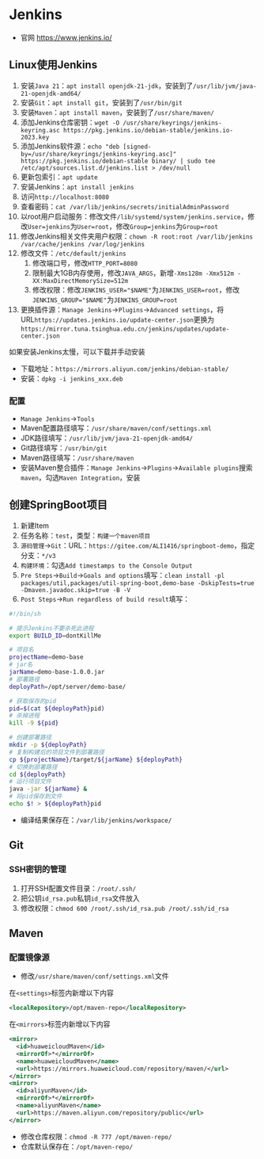 # Jenkins

- 官网 <https://www.jenkins.io/>

## Linux使用Jenkins

1. 安装`Java 21`：`apt install openjdk-21-jdk`，安装到了`/usr/lib/jvm/java-21-openjdk-amd64/`
2. 安装`Git`：`apt install git`，安装到了`/usr/bin/git`
3. 安装`Maven`：`apt install maven`，安装到了`/usr/share/maven/`
4. 添加Jenkins仓库密钥：`wget -O /usr/share/keyrings/jenkins-keyring.asc https://pkg.jenkins.io/debian-stable/jenkins.io-2023.key`
5. 添加Jenkins软件源：`echo "deb [signed-by=/usr/share/keyrings/jenkins-keyring.asc]" https://pkg.jenkins.io/debian-stable binary/ | sudo tee /etc/apt/sources.list.d/jenkins.list > /dev/null`
6. 更新包索引：`apt update`
7. 安装Jenkins：`apt install jenkins`
8. 访问`http://localhost:8080`
9. 查看密码：`cat /var/lib/jenkins/secrets/initialAdminPassword`
10. 以root用户启动服务：修改文件`/lib/systemd/system/jenkins.service`，修改`User=jenkins`为`User=root`，修改`Group=jenkins`为`Group=root`
11. 修改Jenkins相关文件夹用户权限：`chown -R root:root /var/lib/jenkins /var/cache/jenkins /var/log/jenkins`
12. 修改文件：`/etc/default/jenkins`
    1. 修改端口号，修改`HTTP_PORT=8080`
    2. 限制最大1GB内存使用，修改`JAVA_ARGS`，新增`-Xms128m -Xmx512m -XX:MaxDirectMemorySize=512m`
    3. 修改权限：修改`JENKINS_USER="$NAME"`为`JENKINS_USER=root`，修改`JENKINS_GROUP="$NAME"`为`JENKINS_GROUP=root`
13. 更换插件源：`Manage Jenkins`->`Plugins`->`Advanced settings`，将URL`https://updates.jenkins.io/update-center.json`更换为`https://mirror.tuna.tsinghua.edu.cn/jenkins/updates/update-center.json`

如果安装Jenkins太慢，可以下载并手动安装

- 下载地址：`https://mirrors.aliyun.com/jenkins/debian-stable/`
- 安装：`dpkg -i jenkins_xxx.deb`

### 配置

- `Manage Jenkins`->`Tools`
- Maven配置路径填写：`/usr/share/maven/conf/settings.xml`
- JDK路径填写：`/usr/lib/jvm/java-21-openjdk-amd64/`
- Git路径填写：`/usr/bin/git`
- Maven路径填写：`/usr/share/maven`
- 安装Maven整合插件：`Manage Jenkins`->`Plugins`->`Available plugins`搜索`maven`，勾选`Maven Integration`，安装

## 创建SpringBoot项目

1. 新建Item
2. 任务名称：`test`，类型：`构建一个maven项目`
3. `源码管理`->`Git`：URL：`https://gitee.com/ALI1416/springboot-demo`，指定分支：`*/v3`
4. `构建环境`：勾选`Add timestamps to the Console Output`
5. `Pre Steps`->`Build`->`Goals and options`填写：`clean install -pl packages/util,packages/util-spring-boot,demo-base -DskipTests=true -Dmaven.javadoc.skip=true -B -V`
6. `Post Steps`->`Run regardless of build result`填写：

```sh
#!/bin/sh

# 提示Jenkins不要杀死此进程
export BUILD_ID=dontKillMe

# 项目名
projectName=demo-base
# jar名
jarName=demo-base-1.0.0.jar
# 部署路径
deployPath=/opt/server/demo-base/

# 获取保存的pid
pid=$(cat ${deployPath}pid)
# 杀掉进程
kill -9 ${pid}

# 创建部署路径
mkdir -p ${deployPath}
# 复制构建后的项目文件到部署路径
cp ${projectName}/target/${jarName} ${deployPath}
# 切换到部署路径
cd ${deployPath}
# 运行项目文件
java -jar ${jarName} &
# 将pid保存到文件
echo $! > ${deployPath}pid
```

- 编译结果保存在：`/var/lib/jenkins/workspace/`

## Git

### SSH密钥的管理

1. 打开SSH配置文件目录：`/root/.ssh/`
2. 把公钥`id_rsa.pub`私钥`id_rsa`文件放入
3. 修改权限：`chmod 600 /root/.ssh/id_rsa.pub /root/.ssh/id_rsa`

## Maven

### 配置镜像源

- 修改`/usr/share/maven/conf/settings.xml`文件

在`<settings>`标签内新增以下内容

```xml
<localRepository>/opt/maven-repo</localRepository>
```

在`<mirrors>`标签内新增以下内容

```xml
<mirror>
  <id>huaweicloudMaven</id>
  <mirrorOf>*</mirrorOf>
  <name>huaweicloudMaven</name>
  <url>https://mirrors.huaweicloud.com/repository/maven/</url>
</mirror>
<mirror>
  <id>aliyunMaven</id>
  <mirrorOf>*</mirrorOf>
  <name>aliyunMaven</name>
  <url>https://maven.aliyun.com/repository/public</url>
</mirror>
```

- 修改仓库权限：`chmod -R 777 /opt/maven-repo/`
- 仓库默认保存在：`/opt/maven-repo/`
